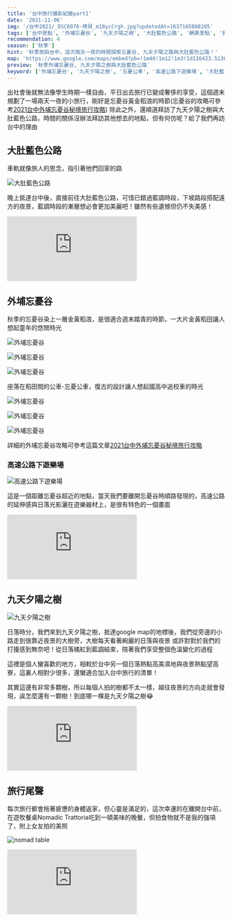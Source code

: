 ```yaml
---
title: '台中旅行攝影紀錄part1'
date: '2021-11-06'
img: '/台中2021/_DSC6076-拷貝_m18ycCrgh.jpg?updatedAt=1637165088205'
tags: ['台中景點', '外埔忘憂谷', '九天夕陽之樹', '大肚藍色公路', '網美景點', '攝影點分享']
recommendation: 4
season: ['秋季']
hint: '秋季旅拍台中，這次兩天一夜的時間探索忘憂谷, 九天夕陽之路與大肚藍色公路！' 
map: 'https://www.google.com/maps/embed?pb=!1m46!1m12!1m3!1d116423.51365389508!2d120.5576249449258!3d24.233565166198378!2m3!1f0!2f0!3f0!3m2!1i1024!2i768!4f13.1!4m31!3e0!4m5!1s0x34693d1438fb3d3f%3A0xb7b4ebd02f1906b6!2zNDAw5Y-w5Lit5biC5Lit5Y2A5Y-w54Gj5aSn6YGT5LiA5q61MeiZn-iHuuS4reeBq-i7iuermQ!3m2!1d24.137287999999998!2d120.6869251!4m5!1s0x34693fb201b59ad3%3A0xb9e8fa40b89e34ac!2z5Y-w5Lit5biC5aSn6IKa5Y2A5aSn6IKa6JeN6Imy5YWs6Lev5aSn6IKa6JeN6Imy5YWs6Lev!3m2!1d24.156167!2d120.5682956!4m5!1s0x346911bc95e9da81%3A0x59e62cba26b55828!2z5Y-w5Lit5biC5aSW5Z-U5Y2A5rqq5bqV6Lev5aSW5Z-U5b-Y5oaC6LC3!3m2!1d24.3084241!2d120.64645929999999!4m5!1s0x3469159b6e1f5211%3A0x755e1419f34c272e!2zNDMz5Y-w5Lit5biC5rKZ6bm_5Y2A5Lmd5aSp6Zye5YWJ5LmL5qi5!3m2!1d24.224195299999998!2d120.59934489999999!4m5!1s0x34693d1438fb3d3f%3A0xb7b4ebd02f1906b6!2z5Y-w5Lit5biC5Lit5Y2A5Y-w54Gj5aSn6YGT5LiA5q616Ie65Lit54Gr6LuK56uZ!3m2!1d24.137287999999998!2d120.6869251!5e0!3m2!1szh-TW!2stw!4v1637397049660!5m2!1szh-TW!2stw'
preview: '秋季外埔忘憂谷, 九天夕陽之樹與大肚藍色公路'
keyword: ['外埔忘憂谷', '九天夕陽之樹', '忘憂公車', '高速公路下遊樂場', '大肚藍色公路']
---
```


出社會後就無法像學生時期一樣自由，平日出去旅行已變成奢侈的享受，這個週末規劃了一場兩天一夜的小旅行，剛好是忘憂谷黃金稻浪的時節(忘憂谷的攻略可參考[2021台中外埔忘憂谷秘境旅行攻略](https://vicharm-life.com/trip/%E5%8F%B0%E4%B8%AD%E5%A4%96%E5%9F%94%E5%BF%98%E6%86%82%E8%B0%B7%E6%97%85%E8%A1%8C%E6%94%BB%E7%95%A5))
除此之外，還順道拜訪了九天夕陽之樹與大肚藍色公路，時間的關係沒辦法拜訪其他想去的地點，但有何仿呢？給了我們再訪台中的理由

## 大肚藍色公路
車軌就像旅人的思念，指引著他們回家的路

![大肚藍色公路](https://ik.imagekit.io/vicharm/台中2021/_DSC6035_0m2p-QWgML8l.jpg?updatedAt=1637165083799&tr=w-1024)

晚上抵達台中後，直接前往大肚藍色公路，可惜已錯過藍調時段，下坡路段搭配遠方的夜景，藍調時段的漸層想必會更加美麗吧！雖然有些遺憾但仍不失美感！

<iframe src="https://www.google.com/maps/embed?pb=!1m18!1m12!1m3!1d3640.4435666858076!2d120.56610691543624!3d24.156171879069635!2m3!1f0!2f0!3f0!3m2!1i1024!2i768!4f13.1!3m3!1m2!1s0x34693fb201b59ad3%3A0xb9e8fa40b89e34ac!2z5aSn6IKa6JeN6Imy5YWs6Lev!5e0!3m2!1szh-TW!2stw!4v1637387935606!5m2!1szh-TW!2stw" style="border:0;" allowfullscreen="" loading="lazy"></iframe>


## 外埔忘憂谷
秋季的忘憂谷染上一層金黃稻浪，是很適合週末踏青的時節，一大片金黃稻田讓人想起童年的悠閒時光

![外埔忘憂谷](https://ik.imagekit.io/vicharm/台中2021/_DSC6055-編輯_7yDT1ksPb.jpg?updatedAt=1637165090539&tr=w-1024)

![外埔忘憂谷](https://ik.imagekit.io/vicharm/台中2021/DJI_0141-無人_dp7nVb_k9fZ.jpg?updatedAt=1637165091092&tr=h-1024)

![外埔忘憂谷](https://ik.imagekit.io/vicharm/台中2021/DJI_0130-HDR-拷貝_ddM2DUWom.jpg?updatedAt=1637165091425&tr=h-1024)

座落在稻田間的公車-忘憂公車，復古的設計讓人想起國高中追校車的時光

![外埔忘憂谷](https://ik.imagekit.io/vicharm/台中2021/_DSC6076-拷貝_m18ycCrgh.jpg?updatedAt=1637165088205&tr=w-1024)

![外埔忘憂谷](https://ik.imagekit.io/vicharm/台中2021/_DSC6075-拷貝_cE73yqqkk.jpg?updatedAt=1637165087668&tr=w-1024)

![外埔忘憂谷](https://ik.imagekit.io/vicharm/台中2021/_DSC6070_Vl0R0x3XABf.jpg?updatedAt=1637165083423&tr=w-1024)


詳細的外埔忘憂谷攻略可參考這篇文章[2021台中外埔忘憂谷秘境旅行攻略](https://vicharm-life.com/trip/%E5%8F%B0%E4%B8%AD%E5%A4%96%E5%9F%94%E5%BF%98%E6%86%82%E8%B0%B7%E6%97%85%E8%A1%8C%E6%94%BB%E7%95%A5)



### 高速公路下遊樂場

![高速公路下遊樂場](https://ik.imagekit.io/vicharm/台中2021/_DSC6078_WaQgVUmkl.jpg?updatedAt=1637165088942&tr=w-1024)

這是一個距離忘憂谷超近的地點，當天我們要離開忘憂谷時順路發現的，高速公路的延伸感與日落光影灑在遊樂器材上，是很有特色的一個畫面

<iframe src="https://www.google.com/maps/embed?pb=!1m18!1m12!1m3!1d3635.735741342482!2d120.6194879154383!3d24.320851072660297!2m3!1f0!2f0!3f0!3m2!1i1024!2i768!4f13.1!3m3!1m2!1s0x3469118a20e1843d%3A0xfb5aebf0fbabd2d9!2z6auY6YCf5YWs6Lev5LiL5YWs5ZyS!5e0!3m2!1szh-TW!2stw!4v1637394953401!5m2!1szh-TW!2stw" style="border:0;" allowfullscreen="" loading="lazy"></iframe>


## 九天夕陽之樹

![九天夕陽之樹](https://ik.imagekit.io/vicharm/台中2021/_DSC6099_LxZzmVhwf.jpg?updatedAt=1637165085030&tr=w-1024)

日落時分，我們來到九天夕陽之樹，抵達google map的地標後，我們從旁邊的小路走到很靠近夜景的大樹旁，大樹每天看著絢麗的日落與夜景
或許對對於我們的打擾感到無奈吧！從日落橘紅到藍調結束，陪著我們享受整個色溫變化的過程

這裡是個人蠻喜歡的地方，相較於台中另一個日落熱點高美濕地與夜景熱點望高寮，這裏人相對少很多，還蠻適合加入台中旅行的清單！

其實這邊有非常多顆樹，所以每個人拍的樹都不太一樣，越往夜景的方向走就會發現，誒怎麼還有一顆樹！到底哪一棵是九天夕陽之樹😂


<iframe src="https://www.google.com/maps/embed?pb=!1m18!1m12!1m3!1d3638.5024268338816!2d120.59715621543717!3d24.224200176426848!2m3!1f0!2f0!3f0!3m2!1i1024!2i768!4f13.1!3m3!1m2!1s0x3469159b6e1f5211%3A0x755e1419f34c272e!2z5Lmd5aSp6Zye5YWJ5LmL5qi5!5e0!3m2!1szh-TW!2stw!4v1637394982703!5m2!1szh-TW!2stw" style="border:0;" allowfullscreen="" loading="lazy"></iframe>


## 旅行尾聲
每次旅行都會拖著疲憊的身體返家，但心靈是滿足的，這次幸運的在離開台中前，在遊牧餐桌Nomadic Trattoria吃到一頓美味的晚餐，但拍食物就不是我的強項了，附上女友拍的美照

![nomad table](https://ik.imagekit.io/vicharm/台中2021/IMG_3141_S0pQJy7vE.JPG?updatedAt=1637387319564&tr=w-1024)

<iframe src="https://www.google.com/maps/embed?pb=!1m18!1m12!1m3!1d3640.9101094029184!2d120.66449941543623!3d24.13979477970498!2m3!1f0!2f0!3f0!3m2!1i1024!2i768!4f13.1!3m3!1m2!1s0x34693d0a1cdb80d1%3A0x566b5d6bf1e34f9!2z6YGK54mn6aSQ5qGMTm9tYWRpYyBUcmF0dG9yaWE!5e0!3m2!1szh-TW!2stw!4v1637395595824!5m2!1szh-TW!2stw" style="border:0;" allowfullscreen="" loading="lazy"></iframe>